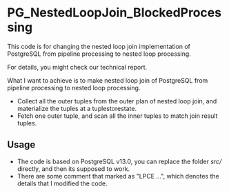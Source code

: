 # PG_NestedLoopJoin_BlockedProcessing
This code is for changing the nested loop join implementation of PostgreSQL from pipeline processing to nested loop processing.



For details, you might check our technical report.



 What I want to achieve is to make nested loop join of PostgreSQL from pipeline processing to nested loop processing.
 * Collect all the outer tuples from the outer plan of nested loop join, and materialize the tuples at a tuplestorestate.
 * Fetch one outer tuple, and scan all the inner tuples to match join result tuples.




## Usage
 * The code is based on PostgreSQL v13.0, you can replace the folder *src/* directly, and then its supposed to work. 
 * There are some comment that marked as "LPCE ...", which denotes the details that I modified the code.





